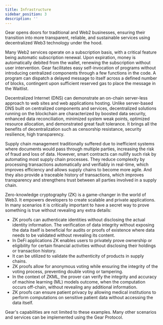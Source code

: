 ```yaml
---
title: Infrastructure
sidebar_position: 3
description: ''
---
```


Gear opens doors for traditional and Web2 businesses, ensuring their transition into more transparent, reliable, and sustainable services using decentralized Web3 technology under the hood.

Many Web2 services operate on a subscription basis, with a critical feature being automatic subscription renewal. Upon expiration, money is automatically debited from the wallet, renewing the subscription without user intervention. Gear facilitates easy self-invocation of programs without introducing centralized components through a few functions in the code. A program can dispatch a delayed message to itself across a defined number of blocks, contingent upon sufficient reserved gas to place the message in the Waitlist.

Decentralized Internet (DNS) can demonstrate an on-chain server-less approach to web sites and web applications hosting. Unlike server-based DNS built on centralized components and services, decentralized solutions running on the blockchain are characterized by boosted data security, enhanced data reconciliation, minimized system weak points, optimized resource allocation, and demonstrated great fault tolerance. It brings all the benefits of decentralization such as censorship resistance, security resilience, high transparency.

Supply chain management traditionally suffered due to inefficient systems where documents would pass through multiple parties, increasing the risk of fraud and loss of data. However, smart contracts can nullify such risk by automating most supply chain processes. They reduce complexity by processing transactions automatically and verifiably in real-time, which improves efficiency and allows supply chains to become more agile. And they also provide a traceable history of transactions, which improves transparency and strengthens trust between all parties involved in a supply chain.

Zero-knowledge cryptography (ZK) is a game-changer in the world of Web3. It empowers developers to create scalable and private applications. In many scenarios it is critically important to have a secret way to prove something is true without revealing any extra details:
- ZK proofs can authenticate identities without disclosing the actual identity information.
The verification of data integrity without exposing the data itself is beneficial for audits or proofs of existence where data needs to be validated without revealing its content.
- In DeFi applications ZK enables users to privately prove ownership or eligibility for certain financial activities without disclosing their holdings or transaction history.
- It can be utilized to validate the authenticity of products in supply chains.
- ZK proofs allow for anonymous voting while ensuring the integrity of the voting process, preventing double voting or tampering.
- In the context of ZKML, the prover can verify the integrity and accuracy of machine learning (ML) models outcome, when the computation occurs off-chain, without revealing any additional information.
- ZK proofs can ensure patient privacy by allowing medical institutions to perform computations on sensitive patient data without accessing the data itself.

Gear's capabilities are not limited to these examples. Many other scenarios and services can be implemented using the Gear Protocol.
